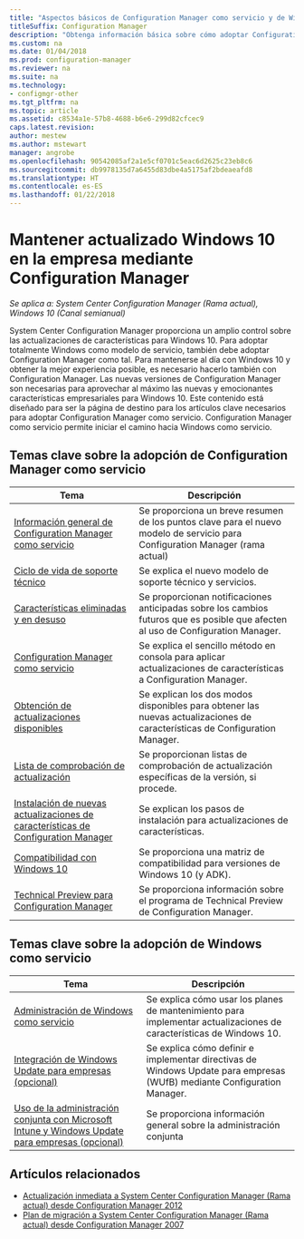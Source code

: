 ```yaml
---
title: "Aspectos básicos de Configuration Manager como servicio y de Windows como servicio"
titleSuffix: Configuration Manager
description: "Obtenga información básica sobre cómo adoptar Configuration Manager como servicio para admitir Windows como servicio."
ms.custom: na
ms.date: 01/04/2018
ms.prod: configuration-manager
ms.reviewer: na
ms.suite: na
ms.technology:
- configmgr-other
ms.tgt_pltfrm: na
ms.topic: article
ms.assetid: c8534a1e-57b8-4688-b6e6-299d82cfcec9
caps.latest.revision: 
author: mestew
ms.author: mstewart
manager: angrobe
ms.openlocfilehash: 90542085af2a1e5cf0701c5eac6d2625c23eb8c6
ms.sourcegitcommit: db9978135d7a6455d83dbe4a5175af2bdeaeafd8
ms.translationtype: HT
ms.contentlocale: es-ES
ms.lasthandoff: 01/22/2018
---
```

# <a name="keep-windows-10-up-to-date-in-the-enterprise-using-configuration-manager"></a>Mantener actualizado Windows 10 en la empresa mediante Configuration Manager

*Se aplica a: System Center Configuration Manager (Rama actual), Windows 10 (Canal semianual)*

System Center Configuration Manager proporciona un amplio control sobre las actualizaciones de características para Windows 10. Para adoptar totalmente Windows como modelo de servicio, también debe adoptar Configuration Manager como tal. Para mantenerse al día con Windows 10 y obtener la mejor experiencia posible, es necesario hacerlo también con Configuration Manager. Las nuevas versiones de Configuration Manager son necesarias para aprovechar al máximo las nuevas y emocionantes características empresariales para Windows 10. Este contenido está diseñado para ser la página de destino para los artículos clave necesarios para adoptar Configuration Manager como servicio. Configuration Manager como servicio permite iniciar el camino hacia Windows como servicio.

## <a name="key-topics-about-adopting-configuration-manager-as-a-service"></a>Temas clave sobre la adopción de Configuration Manager como servicio

| Tema        | Descripción          | 
| ------------- |-------------|
|[Información general de Configuration Manager como servicio](/sccm/core/plan-design/changes/whats-new-incremental-versions)|Se proporciona un breve resumen de los puntos clave para el nuevo modelo de servicio para Configuration Manager (rama actual)|
|[Ciclo de vida de soporte técnico](/sccm/core/servers/manage/current-branch-versions-supported)|Se explica el nuevo modelo de soporte técnico y servicios.|
|[Características eliminadas y en desuso](/sccm/core/plan-design/changes/removed-and-deprecated-features)|Se proporcionan notificaciones anticipadas sobre los cambios futuros que es posible que afecten al uso de Configuration Manager.|
|[Configuration Manager como servicio](/sccm/core/servers/manage/updates)|Se explica el sencillo método en consola para aplicar actualizaciones de características a Configuration Manager.|
|[Obtención de actualizaciones disponibles](/core/servers/manage/install-in-console-updates#get-available-updates)|Se explican los dos modos disponibles para obtener las nuevas actualizaciones de características de Configuration Manager.|
|[Lista de comprobación de actualización](/sccm/core/servers/manage/install-in-console-updates#bkmk_beforeinstall)|Se proporcionan listas de comprobación de actualización específicas de la versión, si procede.| 
|[Instalación de nuevas actualizaciones de características de Configuration Manager](/sccm/core/servers/manage/install-in-console-updates#bkmk_install)|Se explican los pasos de instalación para actualizaciones de características.|
|[Compatibilidad con Windows 10](/sccm/core/plan-design/configs/support-for-windows-10)|Se proporciona una matriz de compatibilidad para versiones de Windows 10 (y ADK).|
|[Technical Preview para Configuration Manager](/sccm/core/get-started/technical-preview)|Se proporciona información sobre el programa de Technical Preview de Configuration Manager.|


## <a name="key-topics-about-adopting-windows-as-a-service"></a>Temas clave sobre la adopción de Windows como servicio
| Tema        | Descripción          | 
| ------------- |-------------|
|[Administración de Windows como servicio](/sccm/osd/deploy-use/manage-windows-as-a-service)|Se explica cómo usar los planes de mantenimiento para implementar actualizaciones de características de Windows 10.|
|[Integración de Windows Update para empresas (opcional)](/sccm/sum/deploy-use/integrate-windows-update-for-business-windows-10)|Se explica cómo definir e implementar directivas de Windows Update para empresas (WUfB) mediante Configuration Manager.|
|[Uso de la administración conjunta con Microsoft Intune y Windows Update para empresas (opcional)](/sccm/core/clients/manage/co-management-overview)|Se proporciona información general sobre la administración conjunta| 


## <a name="related-articles"></a>Artículos relacionados

- [Actualización inmediata a System Center Configuration Manager (Rama actual) desde Configuration Manager 2012](/sccm/core/servers/deploy/install/upgrade-to-configuration-manager)
- [Plan de migración a System Center Configuration Manager (Rama actual) desde Configuration Manager 2007](/sccm/core/migration/planning-for-migration)